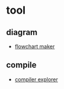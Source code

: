 # tool

## diagram

- [flowchart maker](https://app.diagrams.net/)

## compile

- [compiler explorer](https://godbolt.org/)